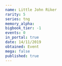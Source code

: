 ```yaml
---
name: Little John Riker
rarity: 5
series: tng
memory_alpha:
bigbook_tier: -1
events: 0
in_portal: true
date: 14/11/2019
obtained: Event
mega: false
published: true
---
```



